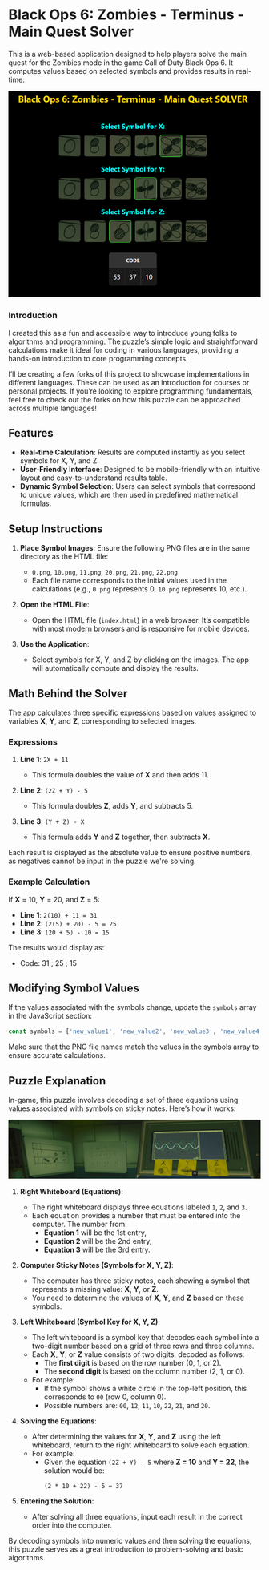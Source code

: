 # Black Ops 6: Zombies - Terminus - Main Quest Solver

This is a web-based application designed to help players solve the main quest for the Zombies mode in the game Call of Duty Black Ops 6. It computes values based on selected symbols and provides results in real-time. 

![Terminus Quest Solver Screenshot](screenshots/Screenshot_1.png) 

### Introduction

I created this as a fun and accessible way to introduce young folks to algorithms and programming. The puzzle’s simple logic and straightforward calculations make it ideal for coding in various languages, providing a hands-on introduction to core programming concepts.

I’ll be creating a few forks of this project to showcase implementations in different languages. These can be used as an introduction for courses or personal projects. If you’re looking to explore programming fundamentals, feel free to check out the forks on how this puzzle can be approached across multiple languages!

## Features

- **Real-time Calculation**: Results are computed instantly as you select symbols for X, Y, and Z.
- **User-Friendly Interface**: Designed to be mobile-friendly with an intuitive layout and easy-to-understand results table.
- **Dynamic Symbol Selection**: Users can select symbols that correspond to unique values, which are then used in predefined mathematical formulas.

## Setup Instructions

1. **Place Symbol Images**: Ensure the following PNG files are in the same directory as the HTML file:
   - `0.png`, `10.png`, `11.png`, `20.png`, `21.png`, `22.png`
   - Each file name corresponds to the initial values used in the calculations (e.g., `0.png` represents 0, `10.png` represents 10, etc.).

2. **Open the HTML File**:
   - Open the HTML file (`index.html`) in a web browser. It’s compatible with most modern browsers and is responsive for mobile devices.

3. **Use the Application**:
   - Select symbols for X, Y, and Z by clicking on the images. The app will automatically compute and display the results.

## Math Behind the Solver

The app calculates three specific expressions based on values assigned to variables **X**, **Y**, and **Z**, corresponding to selected images.

### Expressions

1. **Line 1**: `2X + 11`
   - This formula doubles the value of **X** and then adds 11.

2. **Line 2**: `(2Z + Y) - 5`
   - This formula doubles **Z**, adds **Y**, and subtracts 5.

3. **Line 3**: `(Y + Z) - X`
   - This formula adds **Y** and **Z** together, then subtracts **X**.

Each result is displayed as the absolute value to ensure positive numbers, as negatives cannot be input in the puzzle we're solving.

### Example Calculation

If **X** = 10, **Y** = 20, and **Z** = 5:

- **Line 1**: `2(10) + 11 = 31`
- **Line 2**: `(2(5) + 20) - 5 = 25`
- **Line 3**: `(20 + 5) - 10 = 15`

The results would display as: 

- Code: 31 ; 25 ; 15

## Modifying Symbol Values

If the values associated with the symbols change, update the `symbols` array in the JavaScript section:

```javascript
const symbols = ['new_value1', 'new_value2', 'new_value3', 'new_value4', 'new_value5', 'new_value6'];
```

Make sure that the PNG file names match the values in the symbols array to ensure accurate calculations.

## Puzzle Explanation

In-game, this puzzle involves decoding a set of three equations using values associated with symbols on sticky notes. Here’s how it works:

![Terminus Quest Solver Screenshot](screenshots/Terminus.png) 

1. **Right Whiteboard (Equations)**:
   - The right whiteboard displays three equations labeled `1`, `2`, and `3`.
   - Each equation provides a number that must be entered into the computer. The number from:
     - **Equation 1** will be the 1st entry,
     - **Equation 2** will be the 2nd entry,
     - **Equation 3** will be the 3rd entry.

2. **Computer Sticky Notes (Symbols for X, Y, Z)**:
   - The computer has three sticky notes, each showing a symbol that represents a missing value: **X**, **Y**, or **Z**.
   - You need to determine the values of **X**, **Y**, and **Z** based on these symbols.

3. **Left Whiteboard (Symbol Key for X, Y, Z)**:
   - The left whiteboard is a symbol key that decodes each symbol into a two-digit number based on a grid of three rows and three columns.
   - Each **X**, **Y**, or **Z** value consists of two digits, decoded as follows:
     - The **first digit** is based on the row number (0, 1, or 2).
     - The **second digit** is based on the column number (2, 1, or 0).
   - For example:
     - If the symbol shows a white circle in the top-left position, this corresponds to `00` (row 0, column 0).
     - Possible numbers are: `00`, `12`, `11`, `10`, `22`, `21`, and `20`.

4. **Solving the Equations**:
   - After determining the values for **X**, **Y**, and **Z** using the left whiteboard, return to the right whiteboard to solve each equation.
   - For example:
     - Given the equation `(2Z + Y) - 5` where **Z = 10** and **Y = 22**, the solution would be:
       ```
       (2 * 10 + 22) - 5 = 37
       ```

5. **Entering the Solution**:
   - After solving all three equations, input each result in the correct order into the computer.

By decoding symbols into numeric values and then solving the equations, this puzzle serves as a great introduction to problem-solving and basic algorithms.




